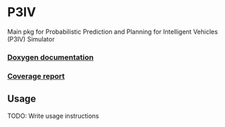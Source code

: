 # P3IV

Main pkg for Probabilistic Prediction and Planning for Intelligent Vehicles (P3IV) Simulator

### [Doxygen documentation](http://mrt.pages.mrt.uni-karlsruhe.de/planning-simulation/p3iv/doxygen/index.html)
### [Coverage report](http://mrt.pages.mrt.uni-karlsruhe.de/planning-simulation/p3iv/coverage/index.html)

## Usage

TODO: Write usage instructions
